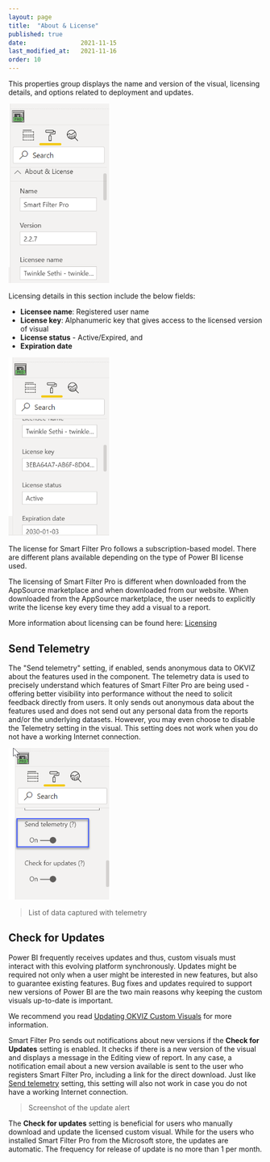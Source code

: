 ```yaml
---
layout: page
title:  "About & License"
published: true
date:               2021-11-15
last_modified_at:   2021-11-16
order: 10
---
```

This properties group displays the name and version of the visual, licensing details, and options related to deployment and updates.

<img src="images/about/image1.png" width="200">

Licensing details in this section include the below fields:

-	**Licensee name**: Registered user name
-	**License key**: Alphanumeric key that gives access to the licensed version of visual
-	**License status** - Active/Expired, and 
-	**Expiration date**
 
<img src="images/about/image2.png" width="200">

The license for Smart Filter Pro follows a subscription-based model. There are different plans available depending on the type of Power BI license used. 

The licensing of Smart Filter Pro is different when downloaded from the AppSource marketplace and when downloaded from our website. When downloaded from the AppSource marketplace, the user needs to explicitly write the license key every time they add a visual to a report. 

More information about licensing can be found here: [Licensing](/general/licensing)

## Send Telemetry

The "Send telemetry" setting, if enabled, sends anonymous data to OKVIZ about the features used in the component. The telemetry data is used to precisely understand which features of Smart Filter Pro are being used - offering better visibility into performance without the need to solicit feedback directly from users. It only sends out anonymous data about the features used and does not send out any personal data from the reports and/or the underlying datasets. However, you may even choose to disable the Telemetry setting in the visual. This setting does not work when you do not have a working Internet connection.

<img src="images/about/image3.png" width="200">


> List of data captured with telemetry

## Check for Updates

Power BI frequently receives updates and thus, custom visuals must interact with this evolving platform synchronously. Updates might be required not only when a user might be interested in new features, but also to guarantee existing features. Bug fixes and updates required to support new versions of Power BI are the two main reasons why keeping the custom visuals up-to-date is important.

We recommend you read [Updating OKVIZ Custom Visuals](/general/updating) for more information.


Smart Filter Pro sends out notifications about new versions if the **Check for Updates** setting is enabled. It checks if there is a new version of the visual and displays a message in the Editing view of report. In any case, a notification email about a new version available is sent to the user who registers Smart Filter Pro, including a link for the direct download. Just like [Send telemetry](#send-telemetry) setting, this setting will also not work in case you do not have a working Internet connection.
 
> Screenshot of the update alert

The **Check for updates** setting is beneficial for users who manually download and update the licensed custom visual. While for the users who installed Smart Filter Pro from the Microsoft store, the updates are automatic. The frequency for release of update is no more than 1 per month. 
